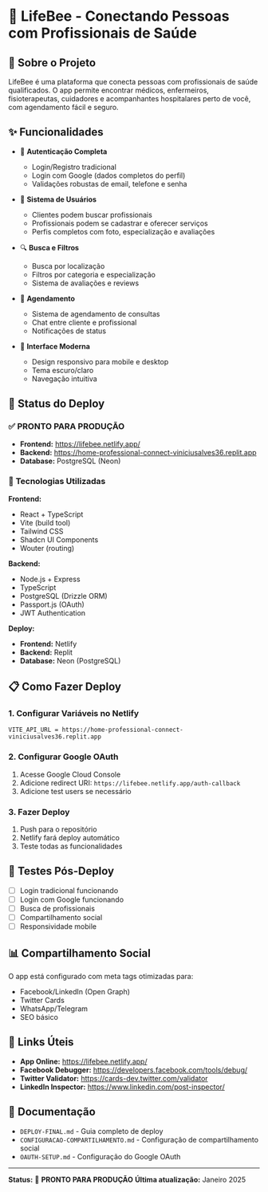 # 🐝 LifeBee - Conectando Pessoas com Profissionais de Saúde

## 📱 Sobre o Projeto

LifeBee é uma plataforma que conecta pessoas com profissionais de saúde qualificados. O app permite encontrar médicos, enfermeiros, fisioterapeutas, cuidadores e acompanhantes hospitalares perto de você, com agendamento fácil e seguro.

## ✨ Funcionalidades

- 🔐 **Autenticação Completa**
  - Login/Registro tradicional
  - Login com Google (dados completos do perfil)
  - Validações robustas de email, telefone e senha

- 👥 **Sistema de Usuários**
  - Clientes podem buscar profissionais
  - Profissionais podem se cadastrar e oferecer serviços
  - Perfis completos com foto, especialização e avaliações

- 🔍 **Busca e Filtros**
  - Busca por localização
  - Filtros por categoria e especialização
  - Sistema de avaliações e reviews

- 📅 **Agendamento**
  - Sistema de agendamento de consultas
  - Chat entre cliente e profissional
  - Notificações de status

- 📱 **Interface Moderna**
  - Design responsivo para mobile e desktop
  - Tema escuro/claro
  - Navegação intuitiva

## 🚀 Status do Deploy

### ✅ **PRONTO PARA PRODUÇÃO**

- **Frontend:** https://lifebee.netlify.app/
- **Backend:** https://home-professional-connect-viniciusalves36.replit.app
- **Database:** PostgreSQL (Neon)

### 🔧 **Tecnologias Utilizadas**

**Frontend:**
- React + TypeScript
- Vite (build tool)
- Tailwind CSS
- Shadcn UI Components
- Wouter (routing)

**Backend:**
- Node.js + Express
- TypeScript
- PostgreSQL (Drizzle ORM)
- Passport.js (OAuth)
- JWT Authentication

**Deploy:**
- **Frontend:** Netlify
- **Backend:** Replit
- **Database:** Neon (PostgreSQL)

## 📋 Como Fazer Deploy

### 1. **Configurar Variáveis no Netlify**
```
VITE_API_URL = https://home-professional-connect-viniciusalves36.replit.app
```

### 2. **Configurar Google OAuth**
1. Acesse Google Cloud Console
2. Adicione redirect URI: `https://lifebee.netlify.app/auth-callback`
3. Adicione test users se necessário

### 3. **Fazer Deploy**
1. Push para o repositório
2. Netlify fará deploy automático
3. Teste todas as funcionalidades

## 🧪 Testes Pós-Deploy

- [ ] Login tradicional funcionando
- [ ] Login com Google funcionando
- [ ] Busca de profissionais
- [ ] Compartilhamento social
- [ ] Responsividade mobile

## 📊 Compartilhamento Social

O app está configurado com meta tags otimizadas para:
- Facebook/LinkedIn (Open Graph)
- Twitter Cards
- WhatsApp/Telegram
- SEO básico

## 🔗 Links Úteis

- **App Online:** https://lifebee.netlify.app/
- **Facebook Debugger:** https://developers.facebook.com/tools/debug/
- **Twitter Validator:** https://cards-dev.twitter.com/validator
- **LinkedIn Inspector:** https://www.linkedin.com/post-inspector/

## 📝 Documentação

- `DEPLOY-FINAL.md` - Guia completo de deploy
- `CONFIGURACAO-COMPARTILHAMENTO.md` - Configuração de compartilhamento social
- `OAUTH-SETUP.md` - Configuração do Google OAuth

---

**Status:** 🚀 **PRONTO PARA PRODUÇÃO**
**Última atualização:** Janeiro 2025 
